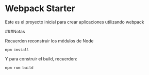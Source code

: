 # Webpack Starter 

Este es el proyecto inicial para crear aplicaciones utilizando webpack

###Notas

Recuerden reconstruir los módulos de Node

```
npm install
```
Y para construir el build, recuerden:

```
npm run build
```

